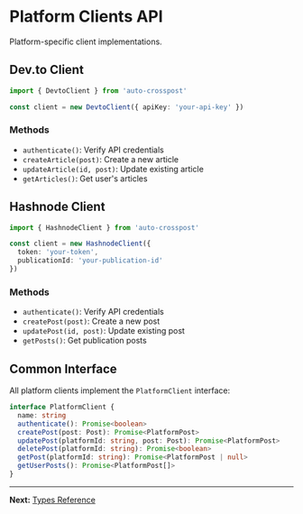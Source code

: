 # Platform Clients API

Platform-specific client implementations.

## Dev.to Client

```typescript
import { DevtoClient } from 'auto-crosspost'

const client = new DevtoClient({ apiKey: 'your-api-key' })
```

### Methods

- `authenticate()`: Verify API credentials
- `createArticle(post)`: Create a new article
- `updateArticle(id, post)`: Update existing article
- `getArticles()`: Get user's articles

## Hashnode Client

```typescript
import { HashnodeClient } from 'auto-crosspost'

const client = new HashnodeClient({ 
  token: 'your-token',
  publicationId: 'your-publication-id'
})
```

### Methods

- `authenticate()`: Verify API credentials
- `createPost(post)`: Create a new post
- `updatePost(id, post)`: Update existing post
- `getPosts()`: Get publication posts

## Common Interface

All platform clients implement the `PlatformClient` interface:

```typescript
interface PlatformClient {
  name: string
  authenticate(): Promise<boolean>
  createPost(post: Post): Promise<PlatformPost>
  updatePost(platformId: string, post: Post): Promise<PlatformPost>
  deletePost(platformId: string): Promise<boolean>
  getPost(platformId: string): Promise<PlatformPost | null>
  getUserPosts(): Promise<PlatformPost[]>
}
```

---

**Next:** [Types Reference](/api/types)
